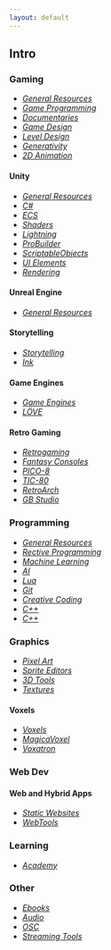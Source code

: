 ```yaml
---
layout: default
---
```


## Intro

### Gaming

* _[General Resources](./pages/gamedev_general-resources.html)_
* _[Game Programming](./pages/gamedev_game-programming.html)_
* _[Documentaries](./pages/gamedev_documentaries.html)_
* _[Game Design](./pages/gamedesign_general-resources.html)_
* _[Level Design](./pages/gamedesign_level-design.html)_
* _[Generativity](./pages/gamedesign_generativity.html)_
* _[2D Animation](./pages/graphics_animation.html)_

#### Unity

* _[General Resources](./pages/unity_general-resources.html)_
* _[C#](./pages/gamedev_csharp.html)_
* _[ECS](./pages/unity_ecs.html)_
* _[Shaders](./pages/unity_shaders.html)_
* _[Lightning](./pages/unity_lightning.html)_
* _[ProBuilder](./pages/unity_probuilder.html)_
* _[ScriptableObjects](./pages/unity_scriptable-objects.html)_
* _[UI Elements](./pages/unity_uielements.html)_
* _[Rendering](./pages/unity_rendering.html)_

#### Unreal Engine

* _[General Resources](./pages/unreal_general-resources.html)_

#### Storytelling

* _[Storytelling](./pages/gamedev_storytelling.html)_
* _[Ink](./pages/gamedev_storytelling_ink.html)_

#### Game Engines

* _[Game Engines](./pages/gamedev_gameengines.html)_
* _[LÖVE](./pages/gamedev_gameengines_love2d.html)_

#### Retro Gaming

* _[Retrogaming](./pages/retrogaming_general-resources.html)_
* _[Fantasy Consoles](./pages/retrogaming_fantasy-consoles.html)_
* _[PICO-8](./pages/retrogaming_pico-8.html)_
* _[TIC-80](./pages/retrogaming_tic-80.html)_
* _[RetroArch](./pages/retrogaming_libretro.html)_
* _[GB Studio](./pages/retrogaming_gbstudio.html)_

### Programming

* _[General Resources](./pages/programming_general-resources.html)_
* _[Rective Programming](./pages/programming_reactive-programming.html)_
* _[Machine Learning](./pages/programming_machine-learning.html)_
* _[AI](./pages/programming_ai.html)_
* _[Lua](./pages/programming_lua.html)_
* _[Git](./pages/programming_git.html)_
* _[Creative Coding](./pages/programming_creative-coding.html)_
* _[C++](./pages/gamedev_cpp.html)_
* _[C++](./pages/programming_raspberrypi.html)_

### Graphics

* _[Pixel Art](./pages/graphics_pixel-art.html)_
* _[Sprite Editors](./pages/graphics_sprite-editors.html)_
* _[3D Tools](./pages/graphics_3d-tools.html)_
* _[Textures](./pages/graphics_textures.html)_

#### Voxels

* _[Voxels](./pages/graphics_voxels_general-resources.html)_
* _[MagicaVoxel](./pages/graphics_voxels_magicavoxel.html)_
* _[Voxatron](./pages/graphics_voxels_voxatron.html)_

### Web Dev

#### Web and Hybrid Apps

* _[Static Websites](./pages/webdev_static-websites.html)_
* _[WebTools](./pages/webdev_webtools.html)_

### Learning

* _[Academy](./pages/learning_academy.html)_

### Other

* _[Ebooks](./pages/other_ebooks.html)_
* _[Audio](./pages/other_audio.html)_
* _[OSC](./pages/other_osc.html)_
* _[Streaming Tools](./pages/other_streaming.html)_
